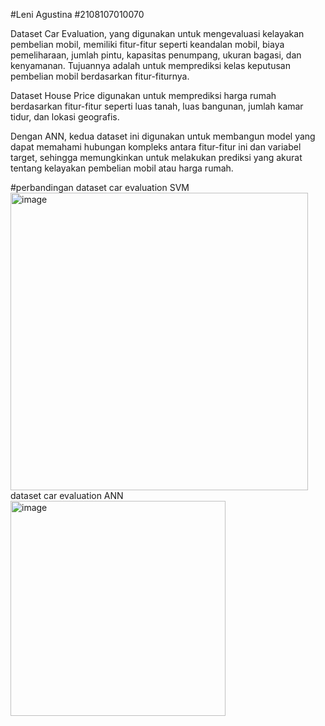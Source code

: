 #Leni Agustina
#2108107010070

Dataset Car Evaluation, yang digunakan untuk mengevaluasi kelayakan pembelian mobil, memiliki fitur-fitur seperti keandalan mobil, biaya pemeliharaan, jumlah pintu, kapasitas penumpang, ukuran bagasi, dan kenyamanan. Tujuannya adalah untuk memprediksi kelas keputusan pembelian mobil berdasarkan fitur-fiturnya.

Dataset House Price digunakan untuk memprediksi harga rumah berdasarkan fitur-fitur seperti luas tanah, luas bangunan, jumlah kamar tidur, dan lokasi geografis.

Dengan ANN, kedua dataset ini digunakan untuk membangun model yang dapat memahami hubungan kompleks antara fitur-fitur ini dan variabel target, sehingga memungkinkan untuk melakukan prediksi yang akurat tentang kelayakan pembelian mobil atau harga rumah.

#perbandingan
dataset car evaluation SVM
<img width="476" alt="image" src="https://github.com/Leniagustina11/2108107010070_Pertemuan_11_ANN/assets/104641665/67219278-75ea-4c9e-84db-d452202f69a0">
dataset car evaluation ANN
<img width="344" alt="image" src="https://github.com/Leniagustina11/2108107010070_Pertemuan_11_ANN/assets/104641665/e1720935-1689-4874-8721-8fb50db56e37">


